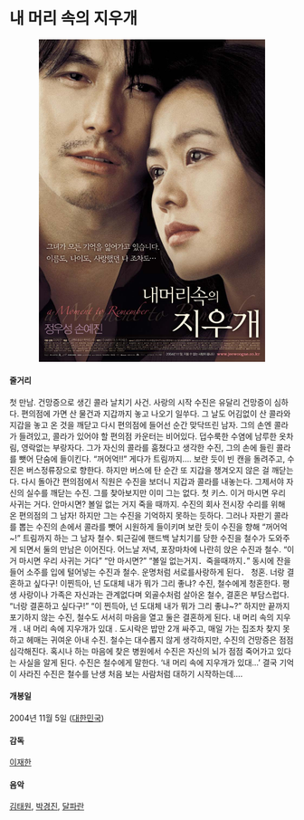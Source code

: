 # 내 머리 속의 지우개 

<p align="center"><img src="https://github.com/GeekInTheClass/MyFavoriteMovies/blob/master/img/AMomentToRemember.jpg" width="400px"/></p>

#### 줄거리

첫 만남. 건망증으로 생긴 콜라 날치기 사건. 사랑의 시작 수진은 유달리 건망증이 심하다. 편의점에 가면 산 물건과 지갑까지 놓고 나오기 일쑤다. 그 날도 어김없이 산 콜라와 지갑을 놓고 온 것을 깨닫고 다시 편의점에 들어선 순간 맞닥뜨린 남자. 그의 손엔 콜라가 들려있고, 콜라가 있어야 할 편의점 카운터는 비어있다. 덥수룩한 수염에 남루한 옷차림, 영락없는 부랑자다. 그가 자신의 콜라를 훔쳤다고 생각한 수진, 그의 손에 들린 콜라를 뺏어 단숨에 들이킨다. “꺼어억!!” 게다가 트림까지…. 보란 듯이 빈 캔을 돌려주고, 수진은 버스정류장으로 향한다. 하지만 버스에 탄 순간 또 지갑을 챙겨오지 않은 걸 깨닫는다. 다시 돌아간 편의점에서 직원은 수진을 보더니 지갑과 콜라를 내놓는다. 그제서야 자신의 실수를 깨닫는 수진. 그를 찾아보지만 이미 그는 없다. 첫 키스. 이거 마시면 우리 사귀는 거다. 안마시면? 볼일 없는 거지 죽을 때까지. 수진의 회사 전시장 수리를 위해 온 편의점의 그 남자! 하지만 그는 수진을 기억하지 못하는 듯하다. 그러나 자판기 콜라를 뽑는 수진의 손에서 콜라를 뺏어 시원하게 들이키며 보란 듯이 수진을 향해 “꺼어억~!” 트림까지 하는 그 남자 철수. 퇴근길에 핸드백 날치기를 당한 수진을 철수가 도와주게 되면서 둘의 만남은 이어진다. 어느날 저녁, 포장마차에 나란히 앉은 수진과 철수. “이거 마시면 우리 사귀는 거다” “안 마시면?” “볼일 없는거지．죽을때까지．” 동시에 잔을 들어 소주를 입에 털어넣는 수진과 철수. 운명처럼 서로를사랑하게 된다． 청혼. 너랑 결혼하고 싶다구! 이찐득아, 넌 도대체 내가 뭐가 그리 좋냐? 수진, 철수에게 청혼한다. 평생 사랑이나 가족은 자신과는 관계없다며 외골수처럼 살아온 철수, 결혼은 부담스럽다. “너랑 결혼하고 싶다구!” “이 찐득아, 넌 도대체 내가 뭐가 그리 좋냐~?” 하지만 끝까지 포기하지 않는 수진, 철수도 서서히 마음을 열고 둘은 결혼하게 된다. 내 머리 속의 지우개 . 내 머리 속에 지우개가 있대 . 도시락은 밥만 2개 싸주고, 매일 가는 집조차 찾지 못하고 헤매는 귀여운 아내 수진. 철수는 대수롭지 않게 생각하지만, 수진의 건망증은 점점 심각해진다. 혹시나 하는 마음에 찾은 병원에서 수진은 자신의 뇌가 점점 죽어가고 있다는 사실을 알게 된다. 수진은 철수에게 말한다. ‘내 머리 속에 지우개가 있대…’ 결국 기억이 사라진 수진은 철수를 난생 처음 보는 사람처럼 대하기 시작하는데….

#### 개봉일

2004년 11월 5일 ([대한민국](https://www.google.co.kr/search?espv=2&biw=1280&bih=703&q=%EB%8C%80%ED%95%9C%EB%AF%BC%EA%B5%AD&stick=H4sIAAAAAAAAAOPgE-LUz9U3MMvJLjJS4gAzC1OMtYyyk6300zJzcsGEVUlGamJJUWZyYo5CUWp6Zn6eQmJ5YlEqkJOTmlicqpCSWJIKABJNKL9LAAAA&sa=X&ved=0ahUKEwjf89HN_9nSAhXIVLwKHbhYBzYQmxMIiAEoATAU))

#### 감독

[이재한](https://www.google.co.kr/search?espv=2&biw=1280&bih=703&q=%EC%9D%B4%EC%9E%AC%ED%95%9C&stick=H4sIAAAAAAAAAOPgE-LUz9U3MMvJLjJS4gIxk1KKKsqKtMSyk6300zJzcsGEVUpmUWpySX4RAIPpL64xAAAA&sa=X&ved=0ahUKEwjf89HN_9nSAhXIVLwKHbhYBzYQmxMIjAEoATAV)

#### 음악

[김태원](https://www.google.co.kr/search?espv=2&biw=1280&bih=703&q=%EA%B9%80%ED%83%9C%EC%9B%90&stick=H4sIAAAAAAAAAOPgE-LUz9U3MMvJLjJS4gIxk4tSUrIqtISzk6300zJzcsGEVW5pcWYyAOn0gu0uAAAA&sa=X&ved=0ahUKEwjf89HN_9nSAhXIVLwKHbhYBzYQmxMIkAEoATAW), [박경진](https://www.google.co.kr/search?espv=2&biw=1280&bih=703&q=%EB%B0%95%EA%B2%BD%EC%A7%84&stick=H4sIAAAAAAAAAOPgE-LUz9U3MMvJLjJS4gIxy6vMspONtYSzk6300zJzcsGEVW5pcWYyADOJaMYuAAAA&sa=X&ved=0ahUKEwjf89HN_9nSAhXIVLwKHbhYBzYQmxMIkQEoAjAW), [달파란](https://www.google.co.kr/search?espv=2&biw=1280&bih=703&q=%EB%8B%AC%ED%8C%8C%EB%9E%80&stick=H4sIAAAAAAAAAOPgE-LUz9U3MMvJLjJS4gIxLVPKjcoytISzk6300zJzcsGEVW5pcWYyADX6U7cuAAAA&sa=X&ved=0ahUKEwjf89HN_9nSAhXIVLwKHbhYBzYQmxMIkgEoAzAW)

